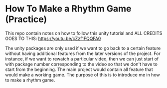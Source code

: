 # How To Make a Rhythm Game (Practice)

This repo contain notes on how to follow this unity tutorial and ALL CREDITS GOES TO THIS: https://youtu.be/cZzf1FQQFA0

The unity packages are only used if we want to go back to a certain 
feature without having additional features from the later versions of the project.
For instance, if we want to rewatch a particular video, then we can just start of with
package number corresponding to the video so that we don't have to start from the beginning.
The main project would contain all feature that would make a working game.
The purpose of this is to introduce me in how to make a rhythm game.
